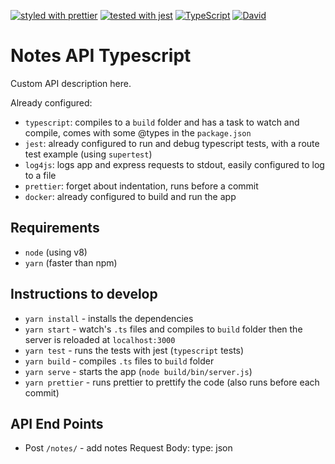 [![styled with prettier](https://img.shields.io/badge/styled_with-prettier-ff69b4.svg)](https://github.com/prettier/prettier)
[![tested with jest](https://img.shields.io/badge/tested_with-jest-99424f.svg)](https://github.com/facebook/jest)
[![TypeScript](https://badges.frapsoft.com/typescript/code/typescript.svg?v=101)](https://github.com/ellerbrock/typescript-badges/)
[![David](https://img.shields.io/david/iamfreee/typescript-api-template.svg)]()


# Notes API Typescript

Custom API description here.

Already configured:

- `typescript`: compiles to a `build` folder and has a task to watch and compile, comes with some @types in the `package.json`
- `jest`: already configured to run and debug typescript tests, with a route test example (using `supertest`)
- `log4js`: logs app and express requests to stdout, easily configured to log to a file
- `prettier`: forget about indentation, runs before a commit
- `docker`: already configured to build and run the app

## Requirements
- `node` (using v8)
- `yarn` (faster than npm)

## Instructions to develop
- `yarn install` - installs the dependencies
- `yarn start` - watch's `.ts` files and compiles to `build` folder then the server is reloaded at `localhost:3000`
- `yarn test` - runs the tests with jest (`typescript` tests)
- `yarn build` - compiles `.ts` files to `build` folder
- `yarn serve` - starts the app (`node build/bin/server.js`)
- `yarn prettier` - runs prettier to prettify the code (also runs before each commit)

## API End Points

- Post `/notes/` - add notes 
    Request Body: type: json